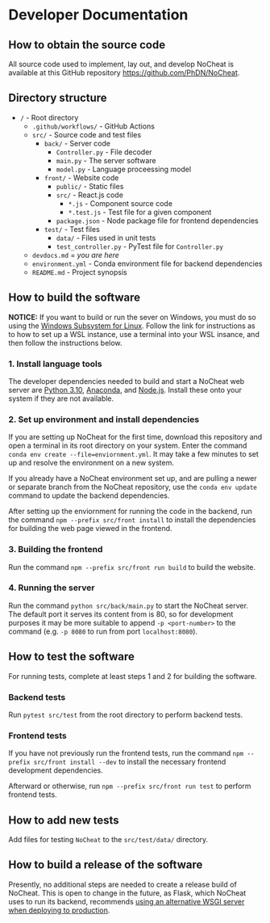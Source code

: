 # Developer Documentation

## How to obtain the source code
All source code used to implement, lay out, and develop NoCheat is available at this GitHub repository https://github.com/PhDN/NoCheat.

## Directory structure
- `/` - Root directory
  - `.github/workflows/` - GitHub Actions
  - `src/` - Source code and test files
    - `back/` - Server code
      - `Controller.py` - File decoder
      - `main.py` - The server software
      - `model.py` - Language proceessing model
    - `front/` - Website code
      - `public/` - Static files
      - `src/` - React.js code
        - `*.js` - Component source code
        - `*.test.js` - Test file for a given component
      - `package.json` - Node package file for frontend dependencies
    - `test/` - Test files
      - `data/` - Files used in unit tests
      - `test_controller.py` - PyTest file for `Controller.py`
  - `devdocs.md` = *you are here*
  - `environment.yml` - Conda environment file for backend dependencies
  - `README.md` - Project synopsis

## How to build the software
**NOTICE:** If you want to build or run the sever on Windows, you must do so using the [Windows Subsystem for Linux](https://learn.microsoft.com/en-us/windows/wsl/install). Follow the link for instructions as to how to set up a WSL instance, use a terminal into your WSL insance, and then follow the instructions below.

### 1. Install language tools
The developer dependencies needed to build and start a NoCheat web server are [Python 3.10](https://www.python.org/downloads/), [Anaconda](https://www.anaconda.com/download), and [Node.js](https://nodejs.org/en/download/). Install these onto your system if they are not available.

### 2. Set up environment and install dependencies
If you are setting up NoCheat for the first time, download this repository and open a terminal in its root directory on your system. Enter the command `conda env create --file=enviornment.yml`. It may take a few minutes to set up and resolve the environment on a new system.

If you already have a NoCheat environment set up, and are pulling a newer or separate branch from the NoCheat repository, use the `conda env update` command to update the backend dependencies.

After setting up the enviornment for running the code in the backend, run the command `npm --prefix src/front install` to install the dependencies for building the web page viewed in the frontend.

### 3. Building the frontend
Run the command `npm --prefix src/front run build` to build the website.

### 4. Running the server
Run the command `python src/back/main.py` to start the NoCheat server. The default port it serves its content from is 80, so for development purposes it may be more suitable to append `-p <port-number>` to the command (e.g. `-p 8080` to run from port `localhost:8080`).

## How to test the software
For running tests, complete at least steps 1 and 2 for building the software.

### Backend tests
Run `pytest src/test` from the root directory to perform backend tests.

### Frontend tests
If you have not previously run the frontend tests, run the command `npm --prefix src/front install --dev` to install the necessary frontend development dependencies.

Afterward or otherwise, run `npm --prefix src/front run test` to perform frontend tests.

## How to add new tests
Add files for testing `NoCheat` to the `src/test/data/` directory.

## How to build a release of the software
Presently, no additional steps are needed to create a release build of NoCheat. This is open to change in the future, as Flask, which NoCheat uses to run its backend, recommends [using an alternative WSGI server when deploying to production](https://flask.palletsprojects.com/en/2.2.x/tutorial/deploy/).
